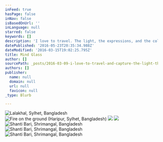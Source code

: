 ```yaml
---
inFeed: true
hasPage: false
inNav: false
isBasedOnUrl: ''
inLanguage: null
starred: false
keywords: []
description: 'I love to travel. The light, the expressions, and the colors in this world are what make my journey exuberant. This site is to share what I experience.'
datePublished: '2016-05-23T20:35:34.988Z'
dateModified: '2016-03-15T19:02:25.795Z'
title: Mind Glass
author: []
sourcePath: _posts/2016-03-09-i-love-to-travel-and-capture-the-light-the-expressions-the.md
authors: []
publisher:
  name: null
  domain: null
  url: null
  favicon: null
_type: Blurb

---
```

![Lalakhal, Sylhet, Bangladesh](https://s3-us-west-2.amazonaws.com/the-grid-img/p/a26dbf2ff08b71ac7c5b5a9aec1b5d218f693bdd.jpg)
![Fire on the ground (Haripur, Sylhet, Bangladesh)](https://s3-us-west-2.amazonaws.com/the-grid-img/p/253c1ba9196968fd8bc93e534559e714f2686aa6.jpg)
![](https://s3-us-west-2.amazonaws.com/the-grid-img/p/16184df25964f309fc13fbc270b6e2f2669463e3.jpg)
![](https://s3-us-west-2.amazonaws.com/the-grid-img/p/7f619f01b30c7f342778cae65a03c34af1731f6c.jpg)
![Shanti Bari, Shrimangal, Bangladesh](https://s3-us-west-2.amazonaws.com/the-grid-img/p/a84bc34dea4d8f5c29968ed3e93bf8480c96654d.jpg)
![Shanti Bari, Shrimangal, Bangladesh](https://s3-us-west-2.amazonaws.com/the-grid-img/p/12e1e09f8031fb16239eeaf8d4114f575ce3ecf1.jpg)
![Shanti Bari, Shrimangal, Bangladesh](https://s3-us-west-2.amazonaws.com/the-grid-img/p/d1cc9f1156db22f0ee86959fbadc4a0939ef8ab7.jpg)
